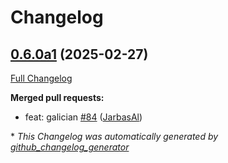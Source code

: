 # Changelog

## [0.6.0a1](https://github.com/OpenVoiceOS/ovos-date-parser/tree/0.6.0a1) (2025-02-27)

[Full Changelog](https://github.com/OpenVoiceOS/ovos-date-parser/compare/0.5.0...0.6.0a1)

**Merged pull requests:**

- feat: galician [\#84](https://github.com/OpenVoiceOS/ovos-date-parser/pull/84) ([JarbasAl](https://github.com/JarbasAl))



\* *This Changelog was automatically generated by [github_changelog_generator](https://github.com/github-changelog-generator/github-changelog-generator)*
